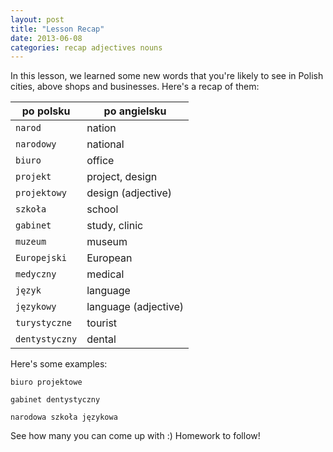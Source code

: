 ```yaml
---
layout: post
title: "Lesson Recap"
date: 2013-06-08
categories: recap adjectives nouns
---
```


In this lesson, we learned some new words that you're likely to see in Polish cities, above shops and businesses. Here's a recap of them:

| po polsku | po angielsku |
| --------- | ------------ |
| `narod`     | nation       |
| `narodowy`  | national     |
| `biuro`     | office       |
| `projekt`   | project, design |
| `projektowy` | design (adjective)|
| `szkoła` | school |
| `gabinet` | study, clinic |
| `muzeum` | museum |
| `Europejski` | European |
| `medyczny` | medical |
| `język` | language |
| `językowy` | language (adjective) |
| `turystyczne` | tourist |
| `dentystyczny` | dental |

Here's some examples:

`biuro projektowe`

`gabinet dentystyczny`

`narodowa szkoła językowa`

See how many you can come up with :) Homework to follow!
